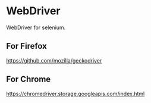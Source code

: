 # WebDriver
WebDriver for selenium.

## For Firefox
https://github.com/mozilla/geckodriver

## For Chrome
https://chromedriver.storage.googleapis.com/index.html

